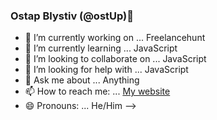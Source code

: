 ### Ostap Blystiv (@ostUp)👋

- 🔭 I’m currently working on ... Freelancehunt
- 🌱 I’m currently learning ... JavaScript
- 👯 I’m looking to collaborate on ... JavaScript
- 🤔 I’m looking for help with ... JavaScript
- 💬 Ask me about ... Anything
- 📫 How to reach me: ... [My website](https://ostup.github.io/blystsiv/)
- 😄 Pronouns: ... He/Him
-->
